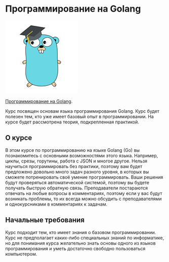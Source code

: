 # Программирование на Golang

![golang](img/de4cf5c70c9ada8652c65e6d19913fe9.png "golang")

[Программирование на Golang](https://stepik.org/course/54403/promo "Ссылка на курс").


Курс посвящен основам языка программирования Golang. Курс будет полезен тем, кто уже имеет базовый опыт в программировании. На курсе будет рассмотрена теория, подкрепленная практикой.

## О курсе
В этом курсе по программированию на языке Golang (Go) вы познакомитесь с основными возможностями этого языка. Например, циклы, срезы, горутины, работа с JSON и многое другое. Нельзя научиться программировать без практики, поэтому вам будет предложено довольно много задач разного уровня, в которых вы сможете потренировать своё умение программировать. Ваши решения будут проверяться автоматической системой, поэтому вы будете получать быструю обратную связь. Преподаватели постараются отвечать на любые вопросы в комментариях, поэтому если у вас будут возникать проблемы, то их всегда можно обсудить с преподавателями и однокурсниками в комментариях к задачам.

## Начальные требования
Курс подходит тем, кто имеет знания о базовом программировании. Курс не предполагает каких-либо специальных знаний по информатике, но для понимания курса желательно знать основы одного из языков программирования и уметь достаточно свободно пользоваться компьютером.